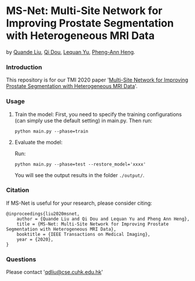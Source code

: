 # MS-Net: Multi-Site Network for Improving Prostate Segmentation with Heterogeneous MRI Data
by [Quande Liu](https://github.com/liuquande), [Qi Dou](http://www.cse.cuhk.edu.hk/~qdou/), [Lequan Yu](https://yulequan.github.io/), [Pheng-Ann Heng](http://www.cse.cuhk.edu.hk/~pheng/). 

### Introduction

This repository is for our TMI 2020 paper '[Multi-Site Network for Improving Prostate Segmentation with Heterogeneous MRI Data](https://arxiv.org/abs/2002.03366)'. 


### Usage

1. Train the model:
  First, you need to specify the training configurations (can simply use the default setting) in main.py.
  Then run:
   ```shell
   python main.py --phase=train
   ```

2. Evaluate the model:

    Run:
   ```shell
   python main.py --phase=test --restore_model='xxxx'
   ```
   You will see the output results in the folder `./output/`.

### Citation
If MS-Net is useful for your research, please consider citing:

```
@inproceedings{liu2020msnet,
    author = {Quande Liu and Qi Dou and Lequan Yu and Pheng Ann Heng},
    title = {MS-Net: Multi-Site Network for Improving Prostate Segmentation with Heterogeneous MRI Data},
    booktitle = {IEEE Transactions on Medical Imaging},
    year = {2020},
}
```
### Questions

Please contact 'qdliu@cse.cuhk.edu.hk'

